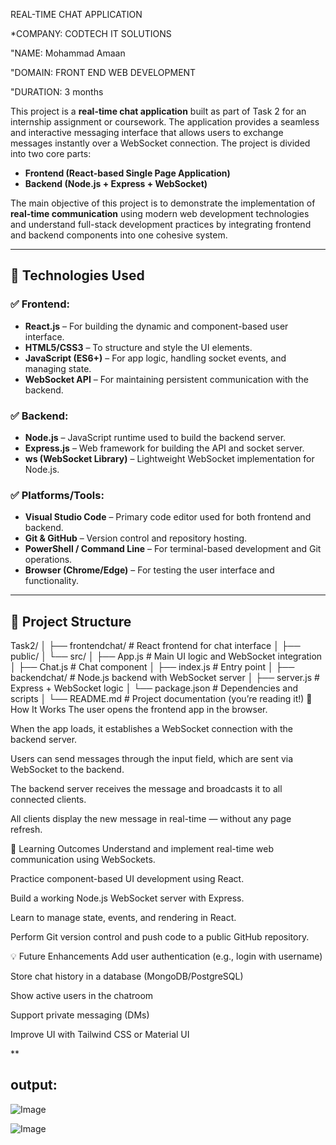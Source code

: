 REAL-TIME CHAT  APPLICATION 

*COMPANY: CODTECH IT SOLUTIONS

"NAME: Mohammad Amaan

"DOMAIN: FRONT END WEB DEVELOPMENT

"DURATION: 3 months

This project is a **real-time chat application** built as part of Task 2 for an internship assignment or coursework. The application provides a seamless and interactive messaging interface that allows users to exchange messages instantly over a WebSocket connection. The project is divided into two core parts:

- **Frontend (React-based Single Page Application)**
- **Backend (Node.js + Express + WebSocket)**

The main objective of this project is to demonstrate the implementation of **real-time communication** using modern web development technologies and understand full-stack development practices by integrating frontend and backend components into one cohesive system.

---

## 🔧 Technologies Used

### ✅ Frontend:
- **React.js** – For building the dynamic and component-based user interface.
- **HTML5/CSS3** – To structure and style the UI elements.
- **JavaScript (ES6+)** – For app logic, handling socket events, and managing state.
- **WebSocket API** – For maintaining persistent communication with the backend.

### ✅ Backend:
- **Node.js** – JavaScript runtime used to build the backend server.
- **Express.js** – Web framework for building the API and socket server.
- **ws (WebSocket Library)** – Lightweight WebSocket implementation for Node.js.

### ✅ Platforms/Tools:
- **Visual Studio Code** – Primary code editor used for both frontend and backend.
- **Git & GitHub** – Version control and repository hosting.
- **PowerShell / Command Line** – For terminal-based development and Git operations.
- **Browser (Chrome/Edge)** – For testing the user interface and functionality.

---

## 📁 Project Structure

Task2/
│
├── frontendchat/              # React frontend for chat interface
│   ├── public/
│   └── src/
│       ├── App.js             # Main UI logic and WebSocket integration
│       ├── Chat.js            # Chat component
│       ├── index.js           # Entry point
│
├── backendchat/               # Node.js backend with WebSocket server
│   ├── server.js              # Express + WebSocket logic
│   └── package.json           # Dependencies and scripts
│
└── README.md                  # Project documentation (you’re reading it!)
🚀 How It Works
The user opens the frontend app in the browser.

When the app loads, it establishes a WebSocket connection with the backend server.

Users can send messages through the input field, which are sent via WebSocket to the backend.

The backend server receives the message and broadcasts it to all connected clients.

All clients display the new message in real-time — without any page refresh.

🧠 Learning Outcomes
Understand and implement real-time web communication using WebSockets.

Practice component-based UI development using React.

Build a working Node.js WebSocket server with Express.

Learn to manage state, events, and rendering in React.

Perform Git version control and push code to a public GitHub repository.

💡 Future Enhancements
Add user authentication (e.g., login with username)

Store chat history in a database (MongoDB/PostgreSQL)

Show active users in the chatroom

Support private messaging (DMs)

Improve UI with Tailwind CSS or Material UI

**
## output:

![Image](https://github.com/user-attachments/assets/883a4db5-de22-479c-81ac-589031fb955d)

![Image](https://github.com/user-attachments/assets/18122ec5-895c-4586-a438-a15356988ef2)
